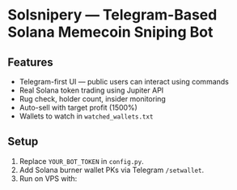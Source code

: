 # Solsnipery — Telegram-Based Solana Memecoin Sniping Bot

## Features
- Telegram-first UI — public users can interact using commands
- Real Solana token trading using Jupiter API
- Rug check, holder count, insider monitoring
- Auto-sell with target profit (1500%)
- Wallets to watch in `watched_wallets.txt`

## Setup

1. Replace `YOUR_BOT_TOKEN` in `config.py`.
2. Add Solana burner wallet PKs via Telegram `/setwallet`.
3. Run on VPS with: